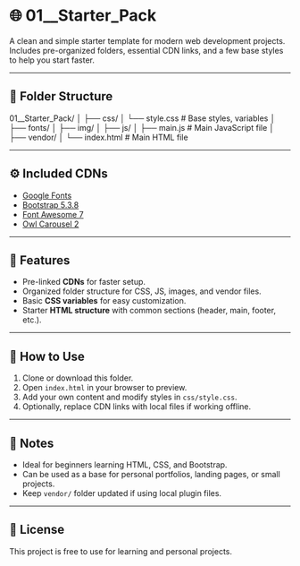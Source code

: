 # 🌐 01\_\_Starter_Pack

A clean and simple starter template for modern web development projects.  
Includes pre-organized folders, essential CDN links, and a few base styles to help you start faster.

---

## 📁 Folder Structure

01\_\_Starter_Pack/
│
├── css/
│ └── style.css # Base styles, variables
│
├── fonts/
│
├── img/
│
├── js/
│ ├── main.js # Main JavaScript file
│
├── vendor/
│
└── index.html # Main HTML file

---

## ⚙️ Included CDNs

- [Google Fonts](https://fonts.google.com/)
- [Bootstrap 5.3.8](https://getbootstrap.com/)
- [Font Awesome 7](https://fontawesome.com/)
- [Owl Carousel 2](https://owlcarousel2.github.io/OwlCarousel2/)

---

## 🎨 Features

- Pre-linked **CDNs** for faster setup.
- Organized folder structure for CSS, JS, images, and vendor files.
- Basic **CSS variables** for easy customization.
- Starter **HTML structure** with common sections (header, main, footer, etc.).

---

## 🚀 How to Use

1. Clone or download this folder.
2. Open `index.html` in your browser to preview.
3. Add your own content and modify styles in `css/style.css`.
4. Optionally, replace CDN links with local files if working offline.

---

## 🧠 Notes

- Ideal for beginners learning HTML, CSS, and Bootstrap.
- Can be used as a base for personal portfolios, landing pages, or small projects.
- Keep `vendor/` folder updated if using local plugin files.

---

## 📄 License

This project is free to use for learning and personal projects.
